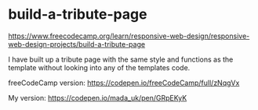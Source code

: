 # build-a-tribute-page
https://www.freecodecamp.org/learn/responsive-web-design/responsive-web-design-projects/build-a-tribute-page

I have built up a tribute page with the same style and functions as the template without looking into any of the templates code.

freeCodeCamp version: https://codepen.io/freeCodeCamp/full/zNqgVx

My version: https://codepen.io/mada_uk/pen/GRpEKyK
